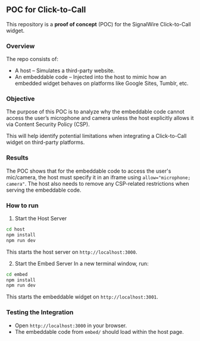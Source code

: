 ## POC for Click-to-Call

This repository is a **proof of concept** (POC) for the SignalWire Click-to-Call widget.

### Overview
The repo consists of:

- A host – Simulates a third-party website.
- An embeddable code – Injected into the host to mimic how an embedded widget behaves on platforms like Google Sites, Tumblr, etc.

### Objective
The purpose of this POC is to analyze why the embeddable code cannot access the user’s microphone and camera unless the host explicitly allows it via Content Security Policy (CSP).

This will help identify potential limitations when integrating a Click-to-Call widget on third-party platforms.

### Results

The POC shows that for the embeddable code to access the user's mic/camera, the host must specify it in an iframe using `allow="microphone; camera"`. The host also needs to remove any CSP-related restrictions when serving the embeddable code.

### How to run

1. Start the Host Server
```sh
cd host
npm install
npm run dev
```

This starts the host server on `http://localhost:3000`.

2. Start the Embed Server
In a new terminal window, run:

```sh
cd embed
npm install
npm run dev
```

This starts the embeddable widget on `http://localhost:3001`.

### Testing the Integration
- Open `http://localhost:3000` in your browser.
- The embeddable code from `embed/` should load within the host page.
